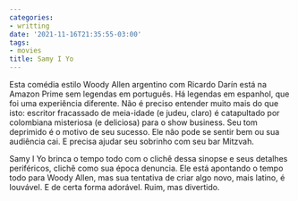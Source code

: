 ```yaml
---
categories:
- writting
date: '2021-11-16T21:35:55-03:00'
tags:
- movies
title: Samy I Yo
---
```


Esta comédia estilo Woody Allen argentino com Ricardo Darín está na Amazon Prime sem legendas em português. Há legendas em espanhol, que foi uma experiência diferente. Não é preciso entender muito mais do que isto: escritor fracassado de meia-idade (e judeu, claro) é catapultado por colombiana misteriosa (e deliciosa) para o show business. Seu tom deprimido é o motivo de seu sucesso. Ele não pode se sentir bem ou sua audiência cai. E precisa ajudar seu sobrinho com seu bar Mitzvah.

Samy I Yo brinca o tempo todo com o clichê dessa sinopse e seus detalhes periféricos, clichê como sua época denuncia. Ele está apontando o tempo todo para Woody Allen, mas sua tentativa de criar algo novo, mais latino, é louvável. E de certa forma adorável. Ruim, mas divertido.

